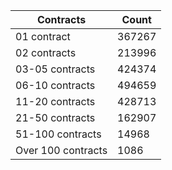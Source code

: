 | Contracts          | Count   |
|--------------------|---------|
| 01 contract | 367267 |
| 02 contracts | 213996 |
| 03-05 contracts | 424374 |
| 06-10 contracts | 494659 |
| 11-20 contracts | 428713 |
| 21-50 contracts | 162907 |
| 51-100 contracts | 14968 |
| Over 100 contracts | 1086 |
